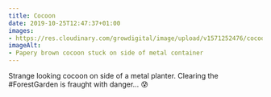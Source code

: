 ```yaml
---
title: Cocoon
date: 2019-10-25T12:47:37+01:00
images:
- https://res.cloudinary.com/growdigital/image/upload/v1571252476/cocoon-E982618C.jpg
imageAlt:
- Papery brown cocoon stuck on side of metal container
---
```


Strange looking cocoon on side of a metal planter. Clearing the #ForestGarden is fraught with danger… 😰
